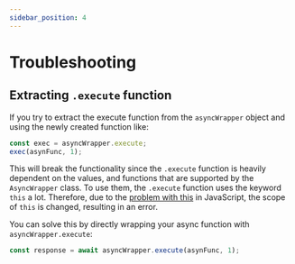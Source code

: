 ```yaml
---
sidebar_position: 4
---
```


# Troubleshooting

## Extracting `.execute` function

If you try to extract the execute function from the `asyncWrapper` object and using the newly created function like:

```js
const exec = asyncWrapper.execute;
exec(asynFunc, 1);
```

This will break the functionality since the `.execute` function is heavily dependent on the values, and functions that are supported by the `AsyncWrapper` class. To use them, the `.execute` function uses the keyword `this` a lot. Therefore, due to the [problem with this](https://stackoverflow.com/a/5911532/15890201) in JavaScript, the scope of `this` is changed, resulting in an error.

You can solve this by directly wrapping your async function with `asyncWrapper.execute`:

```typescript
const response = await asyncWrapper.execute(asynFunc, 1);
```
